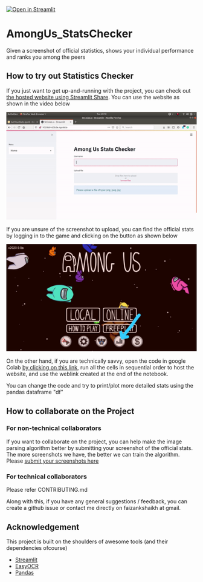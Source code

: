 [![Open in Streamlit](https://static.streamlit.io/badges/streamlit_badge_black_white.svg)](https://share.streamlit.io/faizankshaikh/amongus_statschecker/main/app.py)

# AmongUs_StatsChecker
Given a screenshot of official statistics, shows your individual performance and ranks you among the peers

## How to try out Statistics Checker

If you just want to get up-and-running with the project, you can check out [the hosted website using Streamlit Share](https://share.streamlit.io/faizankshaikh/amongus_statschecker/main/app.py). You can use the website as shown in the video below

![Demo](demo.gif)

If you are unsure of the screenshot to upload, you can find the official stats by logging in to the game and clicking on the button as shown  below

![steps_to_get_stats](steps_to_get_stats.jpeg)

On the other hand, if you are technically savvy, open the code in google Colab [by clicking on this link](https://colab.research.google.com/github/faizankshaikh/AmongUs_StatsChecker/blob/main/GetYourStats.ipynb), run all the cells in sequential order to host the website, and use the weblink created at the end of the notebook. 

You can change the code and try to print/plot more detailed stats using the pandas dataframe "df"

## How to collaborate on the Project

### For non-technical collaborators

If you want to collaborate on the project, you can help make the image parsing algorithm better by submitting your screenshot of the official stats. The more screenshots we have, the better we can train the algorithm. Please [submit your screenshots here](https://forms.gle/knaupar22huD2uJo8)

### For technical collaborators

Please refer CONTRIBUTING.md

Along with this, if you have any general suggestions / feedback, you can create a github issue or contact me directly on faizankshaikh at gmail.

## Acknowledgement

This project is built on the shoulders of awesome tools (and their dependencies ofcourse)

* [Streamlit](https://github.com/streamlit/streamlit)
* [EasyOCR](https://github.com/JaidedAI/EasyOCR)
* [Pandas](https://github.com/pandas-dev/pandas)
